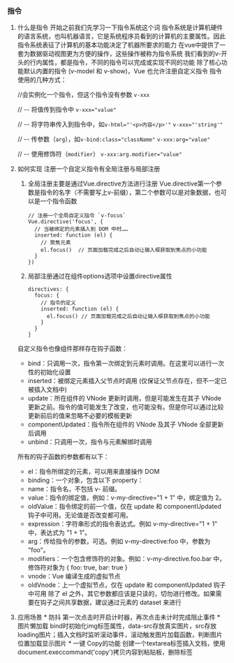 ### 指令
  1. 什么是指令
      开始之前我们先学习一下指令系统这个词
      指令系统是计算机硬件的语言系统，也叫机器语言，它是系统程序员看到的计算机的主要属性。因此指令系统表征了计算机的基本功能决定了机器所要求的能力
      在vue中提供了一套为数据驱动视图更为方便的操作，这些操作被称为指令系统
      我们看到的v-开头的行内属性，都是指令，不同的指令可以完成或实现不同的功能
      除了核心功能默认内置的指令 (v-model 和 v-show)，Vue 也允许注册自定义指令
      指令使用的几种方式：

        //会实例化一个指令，但这个指令没有参数 
        `v-xxx`

        // -- 将值传到指令中
        `v-xxx="value"`  

        // -- 将字符串传入到指令中，如`v-html="'<p>内容</p>'"`
        `v-xxx="'string'"` 

        // -- 传参数（`arg`），如`v-bind:class="className"`
        `v-xxx:arg="value"` 

        // -- 使用修饰符（`modifier`）
        `v-xxx:arg.modifier="value"` 

  2. 如何实现
      注册一个自定义指令有全局注册与局部注册
      1. 全局注册主要是通过Vue.directive方法进行注册
          Vue.directive第一个参数是指令的名字（不需要写上v-前缀），第二个参数可以是对象数据，也可以是一个指令函数
          ```
          // 注册一个全局自定义指令 `v-focus`
          Vue.directive('focus', {
            // 当被绑定的元素插入到 DOM 中时……
            inserted: function (el) {
              // 聚焦元素
              el.focus()  // 页面加载完成之后自动让输入框获取到焦点的小功能
            }
          })
          ```

      2. 局部注册通过在组件options选项中设置directive属性
          ```
          directives: {
            focus: {
              // 指令的定义
              inserted: function (el) {
                el.focus() // 页面加载完成之后自动让输入框获取到焦点的小功能
              }
            }
          }
          ```
      自定义指令也像组件那样存在钩子函数：
        * bind：只调用一次，指令第一次绑定到元素时调用。在这里可以进行一次性的初始化设置
        * inserted：被绑定元素插入父节点时调用 (仅保证父节点存在，但不一定已被插入文档中)
        * update：所在组件的 VNode 更新时调用，但是可能发生在其子 VNode 更新之前。指令的值可能发生了改变，也可能没有。但是你可以通过比较更新前后的值来忽略不必要的模板更新
        * componentUpdated：指令所在组件的 VNode 及其子 VNode 全部更新后调用
        * unbind：只调用一次，指令与元素解绑时调用

      所有的钩子函数的参数都有以下：
        * el：指令所绑定的元素，可以用来直接操作 DOM
        * binding：一个对象，包含以下 property：
        * name：指令名，不包括 v- 前缀。
        * value：指令的绑定值，例如：v-my-directive="1 + 1" 中，绑定值为 2。
        * oldValue：指令绑定的前一个值，仅在 update 和 componentUpdated 钩子中可用。无论值是否改变都可用。
        * expression：字符串形式的指令表达式。例如 v-my-directive="1 + 1" 中，表达式为 "1 + 1"。
        * arg：传给指令的参数，可选。例如 v-my-directive:foo 中，参数为 "foo"。
        * modifiers：一个包含修饰符的对象。例如：v-my-directive.foo.bar 中，修饰符对象为 { foo: true, bar: true }
        * vnode：Vue 编译生成的虚拟节点
        * oldVnode：上一个虚拟节点，仅在 update 和 componentUpdated 钩子中可用
        除了 el 之外，其它参数都应该是只读的，切勿进行修改。如果需要在钩子之间共享数据，建议通过元素的 dataset 来进行


  3. 应用场景
    * 防抖 第一次点击时开启计时器，再次点击未计时完成阻止事件
    * 图片懒加载 bind时初始化img标签属性，data-src存放真实图片，src存放loading图片；插入文档时监听滚动事件，滚动触发图片加载函数，判断图片位置加载显示图片
    * 一键 Copy的功能 创建一个textarea标签插入文档，使用document.execcommand('copy')拷贝内容到粘贴板，删除标签